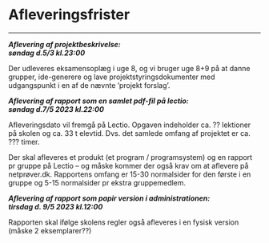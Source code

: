 # Afleveringsfrister

---------------------------------------------------------------------------------

**_Aflevering af projektbeskrivelse:_**   
**_søndag d.5/3 kl.23:00_**  

Der udleveres eksamensoplæg i uge 8, og vi bruger uge 8+9 på at danne grupper, ide-generere og lave projektstyringsdokumenter med udgangspunkt i en af de nævnte ’projekt forslag’.  

**_Aflevering af rapport som en samlet pdf-fil på lectio:_**      
**_søndag d.7/5 2023 kl.22:00_**

Afleveringsdato vil fremgå på Lectio. Opgaven indeholder ca. ?? lektioner på skolen og ca. 33 t elevtid. Dvs. det samlede omfang af projektet er ca. ??? timer.  

Der skal afleveres et produkt (et program / programsystem) og en rapport pr gruppe på Lectio – og måske kommer der også krav om at aflevere på netprøver.dk. Rapportens omfang er 15-30 normalsider for den første i en gruppe og 5-15 normalsider pr ekstra gruppemedlem.  

**_Aflevering af rapport som papir version i administrationen:_**   
**_tirsdag d. 9/5 2023 kl.12:00_**  

Rapporten skal ifølge skolens regler også afleveres i en fysisk version (måske 2 eksemplarer??)
